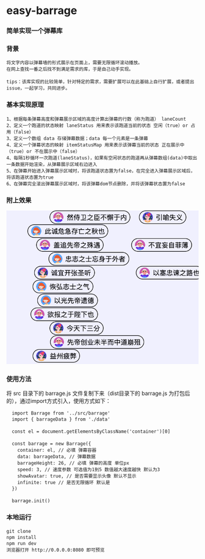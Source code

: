# easy-barrage

### **简单实现一个弹幕库**

### **背景**

    将文字内容以弹幕墙的形式展示在页面上，需要无限循环滚动播放。
    在网上查找一番之后找不到满足需求的库，于是自己动手实现。

    tips：该库实现的比较简单，针对特定的需求，需要扩展可以在此基础上自行扩展，或者提出issue，一起学习，共同进步。

### **基本实现原理**

    1、根据每条弹幕高度和弹幕展示区域的高度计算出弹幕的行数（称为跑道） laneCount
    2、定义一个跑道的状态映射 laneStatus 用来表示该跑道当前的状态 空闲（true）or 占用（false）
    3、定义一个数组 data 存储弹幕数据；data 每一个元素是一条弹幕
    4、定义一个弹幕状态的映射 itemStatusMap 用来表示该弹幕当前的状态 正在展示中（true）or 不在展示中（false）
    4、每隔1秒循环一次跑道(laneStatus)，如果有空闲状态的跑道再从弹幕数组(data)中取出一条数据开始渲染，从弹幕展示区域右边进入
    5、在弹幕开始进入弹幕展示区域时，将该跑道状态置为false，在完全进入弹幕展示区域后，将该跑道状态置为true
    6、在弹幕完全滚出弹幕展示区域时，将该弹幕dom节点删除，并将该弹幕状态置为false

### **附上效果**

![](demo/img/demo.png)

### **使用方法**

  将 src 目录下的 barrage.js 文件复制下来（dist目录下的 barrage.js 为打包后的），通过import方式引入，使用方式如下：

  ```
    import Barrage from '../src/barrage'
    import { barrageData } from './data'

    const el = document.getElementsByClassName('container')[0]

    const barrage = new Barrage({
      container: el, // 必填 弹幕容器
      data: barrageData, // 弹幕数据
      barrageHeight: 26, // 必填 弹幕的高度 单位px
      speed: 3, // 速度参数 可选值为1到5 数值越大速度越快 默认为3
      showAvatar: true, // 是否需要显示头像 默认不显示
      infinite: true // 是否无限循环 默认是
    })

    barrage.init()
  ```

### **本地运行**

    git clone
    npm install
    npm run dev
    浏览器打开 http://0.0.0.0:8080 即可预览